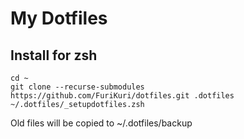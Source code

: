 # My Dotfiles
## Install for zsh
```
cd ~
git clone --recurse-submodules https://github.com/FuriKuri/dotfiles.git .dotfiles
~/.dotfiles/_setupdotfiles.zsh
```
Old files will be copied to ~/.dotfiles/backup